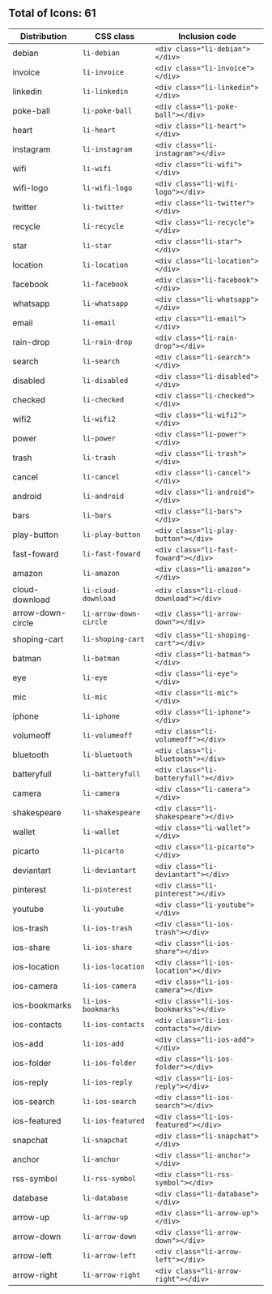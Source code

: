 ## Total of Icons: 61


| Distribution          | CSS class                | Inclusion code
| ----------------------|--------------------------|-------------------------------------
| debian                | `li-debian`              | `<div class="li-debian"></div>`
| invoice               | `li-invoice`             | `<div class="li-invoice"></div>`
| linkedin              | `li-linkedin`            | `<div class="li-linkedin"></div>`
| poke-ball             | `li-poke-ball`           | `<div class="li-poke-ball"></div>`
| heart                 | `li-heart`               | `<div class="li-heart"></div>`
| instagram             | `li-instagram`           | `<div class="li-instagram"></div>`
| wifi                  | `li-wifi`                | `<div class="li-wifi"></div>`
| wifi-logo             | `li-wifi-logo`           | `<div class="li-wifi-logo"></div>`
| twitter               | `li-twitter`             | `<div class="li-twitter"></div>`
| recycle               | `li-recycle`             | `<div class="li-recycle"></div>`
| star                  | `li-star`                | `<div class="li-star"></div>`
| location              | `li-location`            | `<div class="li-location"></div>`
| facebook              | `li-facebook`            | `<div class="li-facebook"></div>`
| whatsapp              | `li-whatsapp`            | `<div class="li-whatsapp"></div>`
| email                 | `li-email`               | `<div class="li-email"></div>`
| rain-drop             | `li-rain-drop`           | `<div class="li-rain-drop"></div>`
| search                | `li-search`              | `<div class="li-search"></div>`
| disabled              | `li-disabled`            | `<div class="li-disabled"></div>`
| checked               | `li-checked`             | `<div class="li-checked"></div>`
| wifi2                 | `li-wifi2`               | `<div class="li-wifi2"></div>`
| power                 | `li-power`               | `<div class="li-power"></div>`
| trash                 | `li-trash`               | `<div class="li-trash"></div>`
| cancel                | `li-cancel`              | `<div class="li-cancel"></div>`
| android               | `li-android`             | `<div class="li-android"></div>`
| bars                  | `li-bars`                | `<div class="li-bars"></div>`
| play-button           | `li-play-button`         | `<div class="li-play-button"></div>`
| fast-foward           | `li-fast-foward`         | `<div class="li-fast-foward"></div>`
| amazon                | `li-amazon`              | `<div class="li-amazon"></div>`
| cloud-download        | `li-cloud-download`      | `<div class="li-cloud-download"></div>`
| arrow-down-circle     | `li-arrow-down-circle`   | `<div class="li-arrow-down"></div>`
| shoping-cart          | `li-shoping-cart`        | `<div class="li-shoping-cart"></div>`
| batman                | `li-batman`              | `<div class="li-batman"></div>`
| eye                   | `li-eye`                 | `<div class="li-eye"></div>`
| mic                   | `li-mic`                 | `<div class="li-mic"></div>`
| iphone                | `li-iphone`              | `<div class="li-iphone"></div>`
| volumeoff             | `li-volumeoff`           | `<div class="li-volumeoff"></div>`
| bluetooth             | `li-bluetooth`           | `<div class="li-bluetooth"></div>`
| batteryfull           | `li-batteryfull`         | `<div class="li-batteryfull"></div>`
| camera                | `li-camera`              | `<div class="li-camera"></div>`
| shakespeare           | `li-shakespeare`         | `<div class="li-shakespeare"></div>`
| wallet                | `li-wallet`              | `<div class="li-wallet"></div>`
| picarto               | `li-picarto`             | `<div class="li-picarto"></div>`
| deviantart            | `li-deviantart`          | `<div class="li-deviantart"></div>`
| pinterest             | `li-pinterest`           | `<div class="li-pinterest"></div>`
| youtube               | `li-youtube`             | `<div class="li-youtube"></div>`
| ios-trash             | `li-ios-trash`           | `<div class="li-ios-trash"></div>`
| ios-share             | `li-ios-share`           | `<div class="li-ios-share"></div>`
| ios-location          | `li-ios-location`        | `<div class="li-ios-location"></div>`
| ios-camera            | `li-ios-camera`          | `<div class="li-ios-camera"></div>`
| ios-bookmarks         | `li-ios-bookmarks`       | `<div class="li-ios-bookmarks"></div>`
| ios-contacts          | `li-ios-contacts`        | `<div class="li-ios-contacts"></div>`
| ios-add               | `li-ios-add`             | `<div class="li-ios-add"></div>`
| ios-folder            | `li-ios-folder`          | `<div class="li-ios-folder"></div>`
| ios-reply             | `li-ios-reply`           | `<div class="li-ios-reply"></div>`
| ios-search            | `li-ios-search`          | `<div class="li-ios-search"></div>`
| ios-featured          | `li-ios-featured`        | `<div class="li-ios-featured"></div>`
| snapchat              | `li-snapchat`            | `<div class="li-snapchat"></div>`
| anchor                | `li-anchor`              | `<div class="li-anchor"></div>`
| rss-symbol            | `li-rss-symbol`          | `<div class="li-rss-symbol"></div>`
| database              | `li-database`            | `<div class="li-database"></div>`
| arrow-up              | `li-arrow-up`            | `<div class="li-arrow-up"></div>`
| arrow-down            | `li-arrow-down`          | `<div class="li-arrow-down"></div>`
| arrow-left            | `li-arrow-left`          | `<div class="li-arrow-left"></div>`
| arrow-right           | `li-arrow-right`         | `<div class="li-arrow-right"></div>`
















